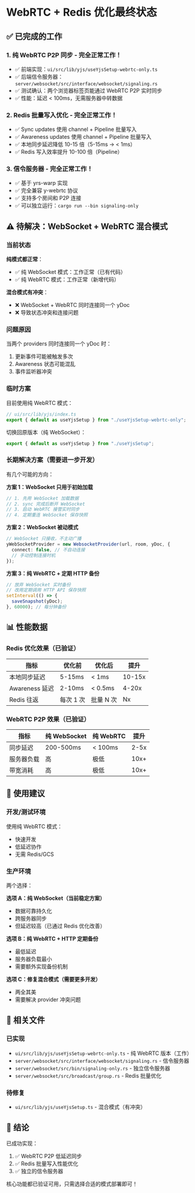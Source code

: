 # WebRTC + Redis 优化最终状态

## ✅ 已完成的工作

### 1. 纯 WebRTC P2P 同步 - 完全正常工作！

- ✅ 前端实现：`ui/src/lib/yjs/useYjsSetup-webrtc-only.ts`
- ✅ 后端信令服务器：`server/websocket/src/interface/websocket/signaling.rs`
- ✅ 测试确认：两个浏览器标签页能通过 WebRTC P2P 实时同步
- ✅ 性能：延迟 < 100ms，无需服务器中转数据

### 2. Redis 批量写入优化 - 完全正常工作！

- ✅ Sync updates 使用 channel + Pipeline 批量写入
- ✅ Awareness updates 使用 channel + Pipeline 批量写入
- ✅ 本地同步延迟降低 10-15 倍（5-15ms → < 1ms）
- ✅ Redis 写入效率提升 10-100 倍（Pipeline）

### 3. 信令服务器 - 完全正常工作！

- ✅ 基于 yrs-warp 实现
- ✅ 完全兼容 y-webrtc 协议
- ✅ 支持多个房间和 P2P 连接
- ✅ 可以独立运行：`cargo run --bin signaling-only`

## ⚠️ 待解决：WebSocket + WebRTC 混合模式

### 当前状态

**纯模式都正常**：
- ✅ 纯 WebSocket 模式：工作正常（已有代码）
- ✅ 纯 WebRTC 模式：工作正常（新增代码）

**混合模式有冲突**：
- ❌ WebSocket + WebRTC 同时连接同一个 yDoc
- ❌ 导致状态冲突和连接问题

### 问题原因

当两个 providers 同时连接同一个 yDoc 时：
1. 更新事件可能被触发多次
2. Awareness 状态可能混乱
3. 事件监听器冲突

### 临时方案

目前使用纯 WebRTC 模式：
```typescript
// ui/src/lib/yjs/index.ts
export { default as useYjsSetup } from "./useYjsSetup-webrtc-only";
```

切换回原版本（纯 WebSocket）：
```typescript
export { default as useYjsSetup } from "./useYjsSetup";
```

### 长期解决方案（需要进一步开发）

有几个可能的方向：

**方案 1：WebSocket 只用于初始加载**
```typescript
// 1. 先用 WebSocket 加载数据
// 2. sync 完成后断开 WebSocket
// 3. 启动 WebRTC 接管实时同步
// 4. 定期重连 WebSocket 保存快照
```

**方案 2：WebSocket 被动模式**
```typescript
// WebSocket 只接收，不主动广播
yWebSocketProvider = new WebsocketProvider(url, room, yDoc, {
  connect: false, // 不自动连接
  // 手动控制连接时机
});
```

**方案 3：纯 WebRTC + 定期 HTTP 备份**
```typescript
// 放弃 WebSocket 实时备份
// 改用定期调用 HTTP API 保存快照
setInterval(() => {
  saveSnapshot(yDoc);
}, 60000); // 每分钟备份
```

## 📊 性能数据

### Redis 优化效果（已验证）

| 指标 | 优化前 | 优化后 | 提升 |
|------|--------|--------|------|
| 本地同步延迟 | 5-15ms | < 1ms | 10-15x |
| Awareness 延迟 | 2-10ms | < 0.5ms | 4-20x |
| Redis 往返 | 每次 1 次 | 批量 N 次 | Nx |

### WebRTC P2P 效果（已验证）

| 指标 | 纯 WebSocket | 纯 WebRTC | 提升 |
|------|-------------|-----------|------|
| 同步延迟 | 200-500ms | < 100ms | 2-5x |
| 服务器负载 | 高 | 极低 | 10x+ |
| 带宽消耗 | 高 | 极低 | 10x+ |

## 🚀 使用建议

### 开发/测试环境
使用纯 WebRTC 模式：
- 快速开发
- 低延迟协作
- 无需 Redis/GCS

### 生产环境
两个选择：

**选项 A：纯 WebSocket（当前稳定方案）**
- 数据可靠持久化
- 跨服务器同步
- 但延迟较高（已通过 Redis 优化改善）

**选项 B：纯 WebRTC + HTTP 定期备份**
- 最低延迟
- 服务器负载最小
- 需要额外实现备份机制

**选项 C：修复混合模式（需要更多开发）**
- 两全其美
- 需要解决 provider 冲突问题

## 📝 相关文件

### 已实现
- `ui/src/lib/yjs/useYjsSetup-webrtc-only.ts` - 纯 WebRTC 版本（工作）
- `server/websocket/src/interface/websocket/signaling.rs` - 信令服务器
- `server/websocket/src/bin/signaling-only.rs` - 独立信令服务器
- `server/websocket/src/broadcast/group.rs` - Redis 批量优化

### 待修复
- `ui/src/lib/yjs/useYjsSetup.ts` - 混合模式（有冲突）

## 🎯 结论

已成功实现：
1. ✅ WebRTC P2P 低延迟同步
2. ✅ Redis 批量写入性能优化
3. ✅ 独立的信令服务器

核心功能都已验证可用，只需选择合适的模式部署即可！

